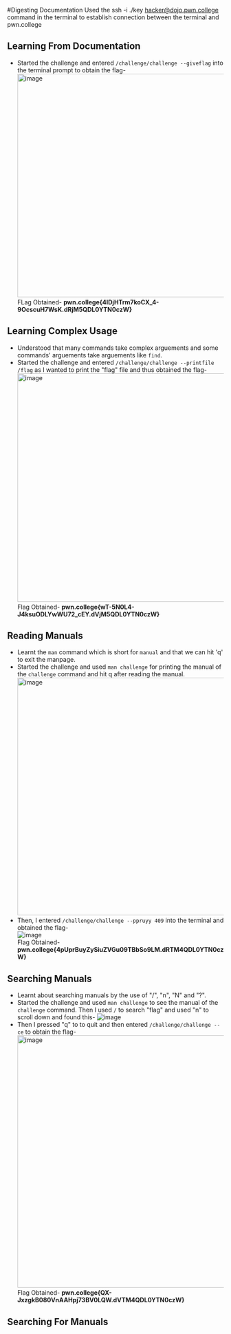 #Digesting Documentation
Used the ssh -i ./key hacker@dojo.pwn.college command in the terminal to establish connection between the terminal and pwn.college  
## Learning From Documentation
- Started the challenge and entered `/challenge/challenge --giveflag` into the terminal prompt to obtain the flag-
  <img width="519" alt="image" src="https://github.com/user-attachments/assets/2b39f354-990e-42d8-8026-c179aa885c9e">  
  FLag Obtained- **pwn.college{4IDjHTrm7koCX_4-9OcscuH7WsK.dRjM5QDL0YTN0czW}**
## Learning Complex Usage
- Understood that many commands take complex arguements and some commands' arguements take arguements like `find`.
- Started the challenge and entered `/challenge/challenge --printfile /flag` as I wanted to print the "flag" file and thus obtained the flag-
  <img width="531" alt="image" src="https://github.com/user-attachments/assets/0b1a0270-a4ea-475c-afde-b332cbaabb73">  
  Flag Obtained- **pwn.college{wT-5N0L4-J4ksuODLYwWU72_cEY.dVjM5QDL0YTN0czW}**
## Reading Manuals
- Learnt the `man` command which is short for `manual` and that we can hit 'q' to exit the manpage.
- Started the challenge and used `man challenge` for printing the manual of the `challenge` command and hit q after reading the manual.
  <img width="552" alt="image" src="https://github.com/user-attachments/assets/8211b272-ed53-47c1-bd53-edddba50fe61">  
- Then, I entered `/challenge/challenge --ppruyy 409` into the terminal and obtained the flag-  
  ![image](https://github.com/user-attachments/assets/62d6042f-3fcb-4e48-b4cb-aa2a49af12b9)  
  Flag Obtained- **pwn.college{4pUprBuyZySiuZVGu09TBbSo9LM.dRTM4QDL0YTN0czW}**
## Searching Manuals
- Learnt about searching manuals by the use of "/", "n", "N" and "?".
- Started the challenge and used `man challenge` to see the manual of the `challenge` command. Then I used `/` to search "flag" and used "n" to scroll down and found this-
  ![image](https://github.com/user-attachments/assets/9134043c-b612-4e58-acbc-202031e5201a)  
- Then I pressed "q" to to quit and then entered `/challenge/challenge --ce` to obtain the flag-  
  <img width="586" alt="image" src="https://github.com/user-attachments/assets/fc8d5dd8-2f86-4ba0-8d06-9d2f09a7790e">  
  Flag Obtained- **pwn.college{QX-JxzgkB080VnAAHpj73BV0LQW.dVTM4QDL0YTN0czW}**
## Searching For Manuals

  


  


  
